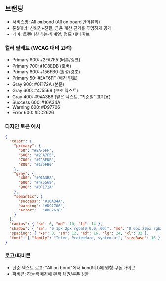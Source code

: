 ## 브랜딩

- 서비스명: All on bond (All on board 언어유희)
- 톤&매너: 신뢰감+친절, 금융 계산 근거를 투명하게 공개
- 테마: 트렌디한 하늘색 계열, 명도 대비 확보

### 컬러 팔레트 (WCAG 대비 고려)
- Primary 600: #2FA7F5 (버튼/링크)
- Primary 700: #1C8EDB (호버)
- Primary 800: #156FB0 (활성/강조)
- Primary 50:  #EAF6FF (배경 틴트)
- Gray 900:    #0F172A (본문)
- Gray 600:    #475569 (보조 텍스트)
- Gray 400:    #94A3B8 (옅은 텍스트, "기준일" 표기용)
- Success 600: #16A34A
- Warning 600: #D97706
- Error 600:   #DC2626

### 디자인 토큰 예시
```json
{
  "color": {
    "primary": {
      "50": "#EAF6FF",
      "600": "#2FA7F5",
      "700": "#1C8EDB",
      "800": "#156FB0"
    },
    "gray": {
      "400": "#94A3B8",
      "600": "#475569",
      "900": "#0F172A"
    },
    "semantic": {
      "success": "#16A34A",
      "warning": "#D97706",
      "error":   "#DC2626"
    }
  },
  "radius": { "sm": 6, "md": 10, "lg": 14 },
  "shadow": { "sm": "0 1px 2px rgba(0,0,0,.06)", "md": "0 6px 20px rgba(0,0,0,.08)" },
  "spacing": { "xs": 8, "sm": 12, "md": 16, "lg": 24, "xl": 32 },
  "font": { "family": "Inter, Pretendard, system-ui", "sizeBase": 16 }
}
```

### 로고/파비콘
- 단순 텍스트 로고: "All on bond"에서 bond의 b에 원형 쿠폰 아이콘
- 파비콘: 하늘색 배경에 흰색 채권/쿠폰 심볼

